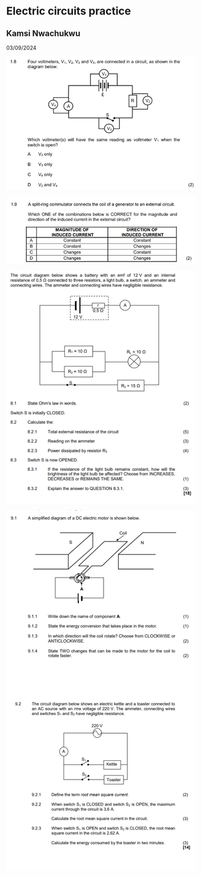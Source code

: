 # Electric circuits practice

## Kamsi Nwachukwu

03/09/2024

![alt text](image.png)
<!-- B -->

![alt text](image-1.png)
<!-- A -->

![Question 8 DBE November 2023](image-2.png)

<!-- ![alt text](image-5.png) -->
<!-- ![alt text](image-6.png) -->
<!-- ![alt text](image-7.png) -->

![Question 9](image-3.png)
![alt text](image-4.png)

<!-- ![alt text](image-8.png) -->
<!-- ![alt text](image-9.png) -->